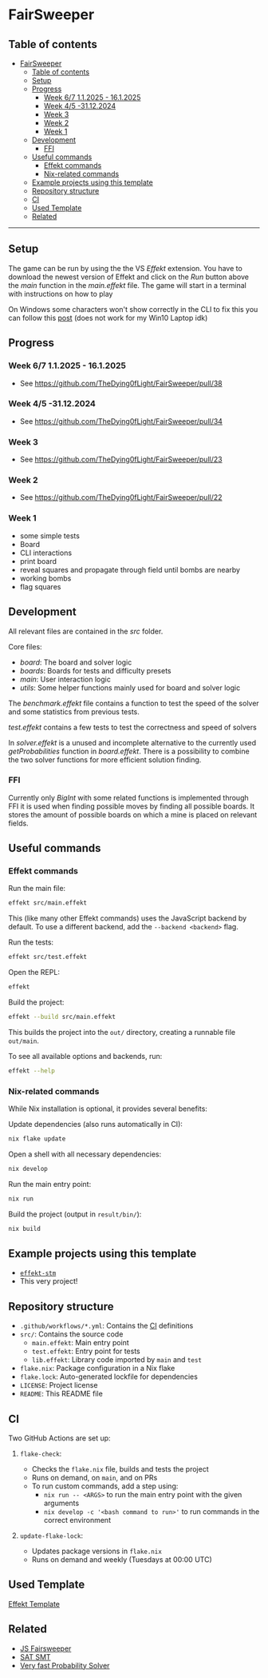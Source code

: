 # FairSweeper

## Table of contents

- [FairSweeper](#fairsweeper)
  - [Table of contents](#table-of-contents)
  - [Setup](#setup)
  - [Progress](#progress)
    - [Week 6/7 1.1.2025 - 16.1.2025](#week-67-112025---1612025)
    - [Week 4/5 -31.12.2024](#week-45--31122024)
    - [Week 3](#week-3)
    - [Week 2](#week-2)
    - [Week 1](#week-1)
  - [Development](#development)
    - [FFI](#ffi)
  - [Useful commands](#useful-commands)
    - [Effekt commands](#effekt-commands)
    - [Nix-related commands](#nix-related-commands)
  - [Example projects using this template](#example-projects-using-this-template)
  - [Repository structure](#repository-structure)
  - [CI](#ci)
  - [Used Template](#used-template)
  - [Related](#related)

---

## Setup

The game can be run by using the the VS _Effekt_ extension. You have to download the newest version of Effekt and click
on the _Run_ button above the _main_ function in the _main.effekt_ file. The game will start in a terminal with
instructions on how to play

On Windows some characters won't show correctly in the CLI to fix this you can follow this [post](https://stackoverflow.com/questions/57131654/using-utf-8-encoding-chcp-65001-in-command-prompt-windows-powershell-window/57134096#57134096) (does not work for my Win10 Laptop idk)

## Progress

### Week 6/7 1.1.2025 - 16.1.2025
- See https://github.com/TheDying0fLight/FairSweeper/pull/38

### Week 4/5 -31.12.2024
- See https://github.com/TheDying0fLight/FairSweeper/pull/34

### Week 3
- See https://github.com/TheDying0fLight/FairSweeper/pull/23

### Week 2
- See https://github.com/TheDying0fLight/FairSweeper/pull/22

### Week 1
- some simple tests
- Board
- CLI interactions
- print board
- reveal squares and propagate through field until bombs are nearby
- working bombs
- flag squares

## Development

All relevant files are contained in the _src_ folder.

Core files:
- _board_: The board and solver logic
- _boards_: Boards for tests and difficulty presets
- _main_: User interaction logic
- _utils_: Some helper functions mainly used for board and solver logic

The _benchmark.effekt_ file contains a function to test the speed of the solver and some statistics from previous tests.

_test.effekt_ contains a few tests to test the correctness and speed of solvers

In _solver.effekt_ is a unused and incomplete alternative to the currently used _getProbabilities_ function in _board.effekt_. There is a possibility to combine the two solver functions for more efficient solution finding.

### FFI

Currently only _BigInt_ with some related functions is implemented through FFI it is used when finding possible moves
by finding all possible boards. It stores the amount of possible boards on which a mine is placed on relevant fields.

## Useful commands

### Effekt commands

Run the main file:
```sh
effekt src/main.effekt
```
This (like many other Effekt commands) uses the JavaScript backend by default.
To use a different backend, add the `--backend <backend>` flag.

Run the tests:
```sh
effekt src/test.effekt
```

Open the REPL:
```sh
effekt
```

Build the project:
```sh
effekt --build src/main.effekt
```
This builds the project into the `out/` directory, creating a runnable file `out/main`.

To see all available options and backends, run:
```sh
effekt --help
```

### Nix-related commands

While Nix installation is optional, it provides several benefits:

Update dependencies (also runs automatically in CI):
```sh
nix flake update
```

Open a shell with all necessary dependencies:
```sh
nix develop
```

Run the main entry point:
```sh
nix run
```

Build the project (output in `result/bin/`):
```sh
nix build
```

## Example projects using this template

- [`effekt-stm`](https://github.com/jiribenes/effekt-stm)
- This very project!

## Repository structure

- `.github/workflows/*.yml`: Contains the [CI](#ci) definitions
- `src/`: Contains the source code
  - `main.effekt`: Main entry point
  - `test.effekt`: Entry point for tests
  - `lib.effekt`: Library code imported by `main` and `test`
- `flake.nix`: Package configuration in a Nix flake
- `flake.lock`: Auto-generated lockfile for dependencies
- `LICENSE`: Project license
- `README`: This README file

## CI

Two GitHub Actions are set up:

1. `flake-check`:
   - Checks the `flake.nix` file, builds and tests the project
   - Runs on demand, on `main`, and on PRs
   - To run custom commands, add a step using:
     - `nix run -- <ARGS>` to run the main entry point with the given arguments
     - `nix develop -c '<bash command to run>'` to run commands in the correct environment

2. `update-flake-lock`:
   - Updates package versions in `flake.nix`
   - Runs on demand and weekly (Tuesdays at 00:00 UTC)

## Used Template
[Effekt Template](https://github.com/jiribenes/effekt-template)

## Related
- [JS Fairsweeper](https://github.com/pwmarcz/kaboom/tree/master)
- [SAT SMT](https://smt.st/SAT_SMT_by_example.pdf)
- [Very fast Probability Solver](https://www.reddit.com/r/Minesweeper/comments/6oli70/new_probability_algorithm_info_in_comments/)

